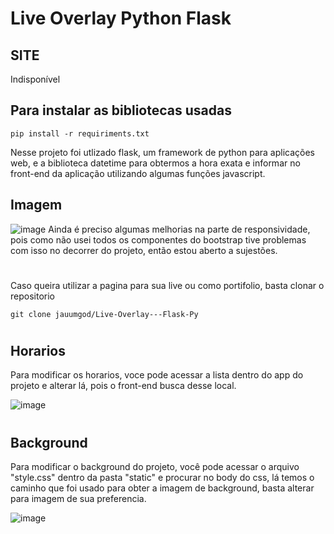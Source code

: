 <h1>Live Overlay Python Flask</h1>
<h2>SITE</h2>
Indisponível

<h2> Para instalar as bibliotecas usadas</h2>

```
pip install -r requiriments.txt
```

Nesse projeto foi utlizado flask, um framework de python para aplicações web, e a biblioteca datetime para obtermos a hora exata e informar no front-end da aplicação
utilizando algumas funções javascript.

<h2>Imagem</h2>

![image](https://user-images.githubusercontent.com/69704112/221946514-a40fc4af-1c9c-4a05-93c8-876b68fbc718.png)
Ainda é preciso algumas melhorias na parte de responsividade, pois como não usei todos os componentes do bootstrap tive problemas com isso no decorrer do projeto,
então estou aberto a sujestões.
#

Caso queira utilizar a pagina para sua live ou como portifolio, basta clonar o repositorio
```
git clone jauumgod/Live-Overlay---Flask-Py
```
#
<h2>Horarios</h2>
Para modificar os horarios, voce pode acessar a lista dentro do app do projeto e alterar lá, pois o front-end busca desse local.

![image](https://user-images.githubusercontent.com/69704112/221947242-b9dd5bdb-abd3-4b89-99a8-30270b87b168.png)
#
<h2>Background</h2>
Para modificar o background do projeto, você pode acessar o arquivo "style.css" dentro da pasta "static" e procurar no body do css, lá temos o caminho que foi usado 
para obter a imagem de background, basta alterar para imagem de sua preferencia.

![image](https://user-images.githubusercontent.com/69704112/221947735-4172cd3d-5bf4-4a15-861b-189777ca2d15.png)
